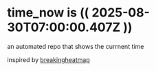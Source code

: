 # time_now is (( 2025-08-30T07:00:00.407Z ))

an automated repo that shows the currnent time

inspired by [breakingheatmap](https://github.com/breakingheatmap/breakingheatmap)